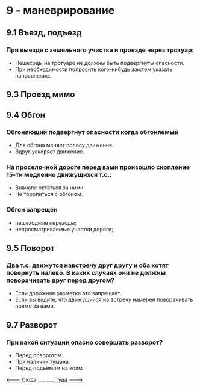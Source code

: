 # 9 - маневрирование
## 9.1 Въезд, подъезд
### При выезде с земельного участка и проезде через тротуар:
+ Пешеходы на тротуаре не должны быть подвергнуты опасности.
+ При необходимости попросить кого-нибудь жестом указать направление.
## 9.3 Проезд мимо
## 9.4 Обгон
### Обгоняющий подвергнут опасности когда обгоняемый
+ Для обгона меняет полосу движения.
+ Вдруг ускоряет движение.
### На проселочной дороге перед вами произошло скопление 15-ти медленно движущихся т.с.:
+ Вначале остаться за ними.
+ Не торопиться с обгоном.
### Обгон запрещен
+ пешеходные переходы;
+ непросматриваемые участки дороги;
## 9.5 Поворот
### Два т.с. движутся навстречу друг другу и оба хотят повернуть налево. В каких случаях они не должны поворачивать друг перед другом?
+ Если дорожная разметка это запрещает.
+ Если вы видите, что движущийся на встречу намерен поворачивать прямо за вами.
## 9.7 Разворот
### При какой ситуации опасно совершать разворот?
+ Перед поворотом.
+ При наличии тумана.
+ Перед подъемом на холм.

[<--- Сюда ___](/08%20-%20road%20participants.md)
[___ Туда --->](/10%20-%20parking.md)
